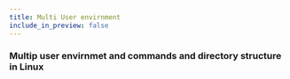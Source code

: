 ```yaml
---
title: Multi User envirnment
include_in_preview: false
---
```


### Multip user envirnmet and commands and directory structure in Linux 

